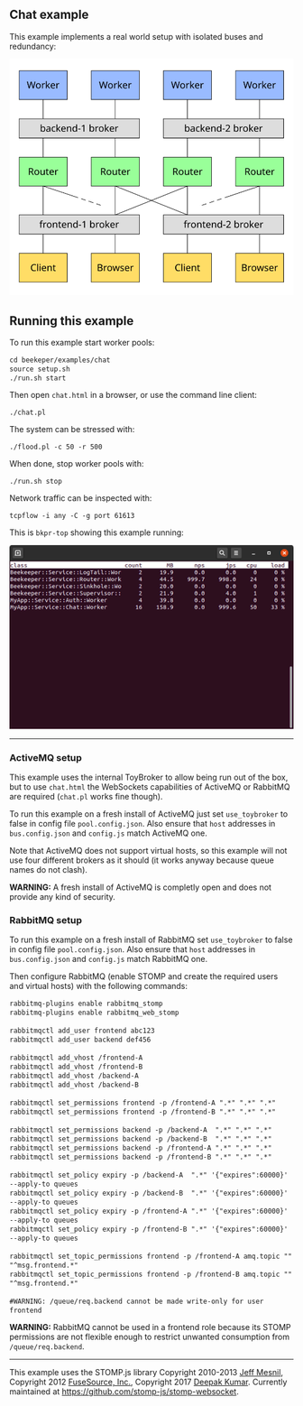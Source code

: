 ## Chat example

This example implements a real world setup with isolated buses and redundancy:

![](../../doc/images/chat.svg)


## Running this example

To run this example start worker pools:
```
cd beekeper/examples/chat
source setup.sh
./run.sh start
```
Then open `chat.html` in a browser, or use the command line client:

```
./chat.pl
```
The system can be stressed with:
```
./flood.pl -c 50 -r 500
```
When done, stop worker pools with:
```
./run.sh stop
```
Network traffic can be inspected with:
```
tcpflow -i any -C -g port 61613
```
This is `bkpr-top` showing this example running:

![](../../doc/images/bkpr-top.png)


---

### ActiveMQ setup

This example uses the internal ToyBroker to allow being run out of the box, but to use `chat.html` the WebSockets capabilities of ActiveMQ or RabbitMQ are required (`chat.pl` works fine though).

To run this example on a fresh install of ActiveMQ just set `use_toybroker` to false in config file `pool.config.json`. Also ensure that `host` addresses in `bus.config.json` and `config.js` match ActiveMQ one.

Note that ActiveMQ does not support virtual hosts, so this example will not use four different brokers as it should (it works anyway because queue names do not clash).

**WARNING:** A fresh install of ActiveMQ is completly open and does not provide any kind of security.


### RabbitMQ setup

To run this example on a fresh install of RabbitMQ set `use_toybroker` to false in config file
`pool.config.json`. Also ensure that `host` addresses in `bus.config.json` and `config.js` match RabbitMQ one.

Then configure RabbitMQ (enable STOMP and create the required users and virtual hosts) with the following commands:

```
rabbitmq-plugins enable rabbitmq_stomp
rabbitmq-plugins enable rabbitmq_web_stomp

rabbitmqctl add_user frontend abc123
rabbitmqctl add_user backend def456

rabbitmqctl add_vhost /frontend-A
rabbitmqctl add_vhost /frontend-B
rabbitmqctl add_vhost /backend-A
rabbitmqctl add_vhost /backend-B

rabbitmqctl set_permissions frontend -p /frontend-A ".*" ".*" ".*"
rabbitmqctl set_permissions frontend -p /frontend-B ".*" ".*" ".*"

rabbitmqctl set_permissions backend -p /backend-A  ".*" ".*" ".*"
rabbitmqctl set_permissions backend -p /backend-B  ".*" ".*" ".*"
rabbitmqctl set_permissions backend -p /frontend-A ".*" ".*" ".*"
rabbitmqctl set_permissions backend -p /frontend-B ".*" ".*" ".*"

rabbitmqctl set_policy expiry -p /backend-A  ".*" '{"expires":60000}' --apply-to queues
rabbitmqctl set_policy expiry -p /backend-B  ".*" '{"expires":60000}' --apply-to queues
rabbitmqctl set_policy expiry -p /frontend-A ".*" '{"expires":60000}' --apply-to queues
rabbitmqctl set_policy expiry -p /frontend-B ".*" '{"expires":60000}' --apply-to queues

rabbitmqctl set_topic_permissions frontend -p /frontend-A amq.topic "" "^msg.frontend.*"
rabbitmqctl set_topic_permissions frontend -p /frontend-B amq.topic "" "^msg.frontend.*"

#WARNING: /queue/req.backend cannot be made write-only for user frontend
```
**WARNING:** RabbitMQ cannot be used in a frontend role because its STOMP permissions are not flexible enough to restrict unwanted consumption from `/queue/req.backend`.

---

This example uses the STOMP.js library Copyright 2010-2013 [Jeff Mesnil](http://jmesnil.net/), Copyright 2012 [FuseSource, Inc.](http://fusesource.com), Copyright 2017 [Deepak Kumar](https://www.kreatio.com).
Currently maintained at <https://github.com/stomp-js/stomp-websocket>.
